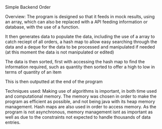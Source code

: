 Simple Backend Order

Overview:
The program is designed so that it feeds in mock results, using an array, which can also be replaced with a 
API feeding information or database, with the use of a function.

It then generates data to populate the data, including the use of a array to catch reciept of all orders,
a hash map to allow easy searching through the data
and a deque for the data to be processed and manipulated if needed
(at this moment the data is not manipulated or edited)

The data is then sorted, first with accessing the hash map to find the information required, such as quantity
then sorted to offer a high to low in terms of quantity of an item

This is then outputted at the end of the program

Techniques used:
Making use of algorithms is important, in both time used and computational memory. The memory was chosen in order
to make the program as efficient as possible, and not being java with its heap memory management.
Hash maps are also used in order to access memory.
As the program is not asynchronous, memory management isnt as important as well as due to the constraints not expected
to handle thousands of data entries.